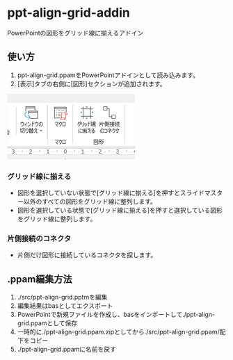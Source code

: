 # ppt-align-grid-addin

PowerPointの図形をグリッド線に揃えるアドイン

## 使い方

1. ppt-align-grid.ppamをPowerPointアドインとして読み込みます。
2. [表示]タブの右側に[図形]セクションが追加されます。

![ppt-align-grid](images/ppt-ailgn-grid.png)

### グリッド線に揃える

- 図形を選択していない状態で[グリッド線に揃える]を押すとスライドマスター以外のすべての図形をグリッド線に整列します。
- 図形を選択している状態で[グリッド線に揃える]を押すと選択している図形をグリッド線に整列します。

### 片側接続のコネクタ

- 片側だけ図形に接続しているコネクタを探します。

## .ppam編集方法

1. ./src/ppt-align-grid.pptmを編集
2. 編集結果はbasとしてエクスポート
3. PowerPointで新規ファイルを作成し、basをインポートして./ppt-align-grid.ppamとして保存
4. 一時的に./ppt-align-grid.ppam.zipとしてから./src/ppt-align-grid.ppam/配下をコピー
5. ./ppt-align-grid.ppamに名前を戻す